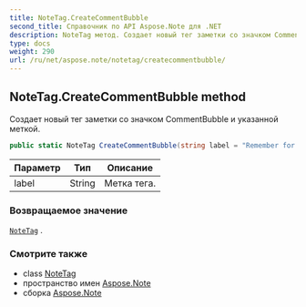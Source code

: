 ```yaml
---
title: NoteTag.CreateCommentBubble
second_title: Справочник по API Aspose.Note для .NET
description: NoteTag метод. Создает новый тег заметки со значком CommentBubble и указанной меткой.
type: docs
weight: 290
url: /ru/net/aspose.note/notetag/createcommentbubble/
---
```

## NoteTag.CreateCommentBubble method

Создает новый тег заметки со значком CommentBubble и указанной меткой.

```csharp
public static NoteTag CreateCommentBubble(string label = "Remember for blog")
```

| Параметр | Тип | Описание |
| --- | --- | --- |
| label | String | Метка тега. |

### Возвращаемое значение

[`NoteTag`](../) .

### Смотрите также

* class [NoteTag](../)
* пространство имен [Aspose.Note](../../notetag/)
* сборка [Aspose.Note](../../../)


